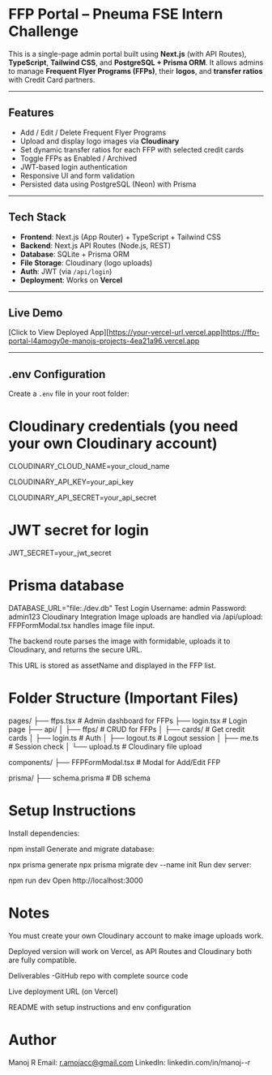 # FFP Portal – Pneuma FSE Intern Challenge

This is a single-page admin portal built using **Next.js** (with API Routes), **TypeScript**, **Tailwind CSS**, and **PostgreSQL + Prisma ORM**. 
It allows admins to manage **Frequent Flyer Programs (FFPs)**, their **logos**, and **transfer ratios** with Credit Card partners.

---

## Features

- Add / Edit / Delete Frequent Flyer Programs
- Upload and display logo images via **Cloudinary**
- Set dynamic transfer ratios for each FFP with selected credit cards
- Toggle FFPs as Enabled / Archived
- JWT-based login authentication
- Responsive UI and form validation
- Persisted data using PostgreSQL (Neon) with Prisma

---

## Tech Stack

- **Frontend**: Next.js (App Router) + TypeScript + Tailwind CSS
- **Backend**: Next.js API Routes (Node.js, REST)
- **Database**: SQLite + Prisma ORM
- **File Storage**: Cloudinary (logo uploads)
- **Auth**: JWT (via `/api/login`)
- **Deployment**: Works on **Vercel**

---

##  Live Demo

[Click to View Deployed App][https://your-vercel-url.vercel.app]https://ffp-portal-l4amogy0e-manojs-projects-4ea21a96.vercel.app

---

## .env Configuration

Create a `.env` file in your root folder:

# Cloudinary credentials (you need your own Cloudinary account)
CLOUDINARY_CLOUD_NAME=your_cloud_name

CLOUDINARY_API_KEY=your_api_key

CLOUDINARY_API_SECRET=your_api_secret

# JWT secret for login
JWT_SECRET=your_jwt_secret

# Prisma database
DATABASE_URL="file:./dev.db"
Test Login
Username: admin
Password: admin123
Cloudinary Integration
Image uploads are handled via /api/upload:
FFPFormModal.tsx handles image file input.

The backend route parses the image with formidable, uploads it to Cloudinary, and returns the secure URL.

This URL is stored as assetName and displayed in the FFP list.

# Folder Structure (Important Files)
pages/
├── ffps.tsx # Admin dashboard for FFPs
├── login.tsx # Login page
├── api/
│ ├── ffps/ # CRUD for FFPs
│ ├── cards/ # Get credit cards
│ ├── login.ts # Auth
│ ├── logout.ts # Logout session
│ ├── me.ts # Session check
│ └── upload.ts # Cloudinary file upload

components/
├── FFPFormModal.tsx # Modal for Add/Edit FFP

prisma/
├── schema.prisma # DB schema


# Setup Instructions
Install dependencies:


npm install
Generate and migrate database:


npx prisma generate
npx prisma migrate dev --name init
Run dev server:


npm run dev
Open http://localhost:3000

# Notes
You must create your own Cloudinary account to make image uploads work.

Deployed version will work on Vercel, as API Routes and Cloudinary both are fully compatible.

Deliverables
-GitHub repo with complete source code

Live deployment URL (on Vercel)

README with setup instructions and env configuration

# Author
Manoj R
Email: r.amojacc@gmail.com
LinkedIn: linkedin.com/in/manoj--r



